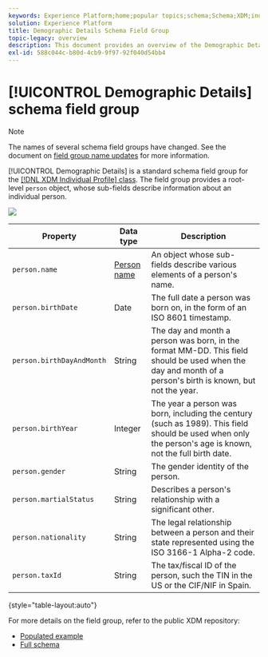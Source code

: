 ```yaml
---
keywords: Experience Platform;home;popular topics;schema;Schema;XDM;individual profile;fields;schemas;Schemas;Schema design;field group;field group;person;person details;profile person details;person;
solution: Experience Platform
title: Demographic Details Schema Field Group
topic-legacy: overview
description: This document provides an overview of the Demographic Details schema field group.
exl-id: 588c044c-b80d-4cb9-9f97-92f040d54bb4
---
```


# [!UICONTROL Demographic Details] schema field group

>[!NOTE]
>
>The names of several schema field groups have changed. See the document on [field group name updates](../name-updates.md) for more information.

[!UICONTROL Demographic Details] is a standard schema field group for the [[!DNL XDM Individual Profile] class](../../classes/individual-profile.md). The field group provides a root-level `person` object, whose sub-fields describe information about an individual person.

![](../../images/field-groups/demographic-details.png)

| Property | Data type | Description |
| --- | --- | --- |
| `person.name` | [Person name](../../data-types/person-name.md)  | An object whose sub-fields describe various elements of a person's name. |
| `person.birthDate` | Date | The full date a person was born on, in the form of an ISO 8601 timestamp. |
| `person.birthDayAndMonth` | String | The day and month a person was born, in the format MM-DD. This field should be used when the day and month of a person's birth is known, but not the year. |
| `person.birthYear` | Integer  | The year a person was born, including the century (such as 1989). This field should be used when only the person's age is known, not the full birth date. |
| `person.gender` | String | The gender identity of the person. |
| `person.martialStatus` | String | Describes a person's relationship with a significant other. |
| `person.nationality` | String | The legal relationship between a person and their state represented using the ISO 3166-1 Alpha-2 code. |
| `person.taxId` | String | The tax/fiscal ID of the person, such the TIN in the US or the CIF/NIF in Spain. |

{style="table-layout:auto"}

For more details on the field group, refer to the public XDM repository:

* [Populated example](https://github.com/adobe/xdm/blob/master/components/fieldgroups/profile/profile-person-details.example.1.json)
* [Full schema](https://github.com/adobe/xdm/blob/master/components/fieldgroups/profile/profile-person-details.schema.json)